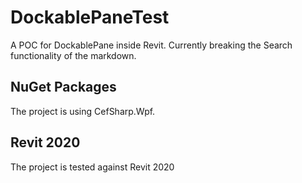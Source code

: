 # DockablePaneTest
 A POC for DockablePane inside Revit. Currently breaking the Search functionality of the markdown.


## NuGet Packages
The project is using CefSharp.Wpf. 

## Revit 2020
The project is tested against Revit 2020
